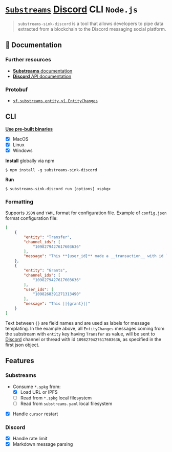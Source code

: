 # [`Substreams`](https://substreams.streamingfast.io/) [Discord](https://discord.com/) CLI `Node.js`

<!-- [<img alt="github" src="" height="20">](https://github.com/pinax-network/substreams-sink-discord) -->
<!-- [<img alt="npm" src="" height="20">](https://www.npmjs.com/package/substreams-sink-discord) -->
<!-- [<img alt="GitHub Workflow Status" src="" height="20">](https://github.com/pinax-network/substreams-sink-discord/actions?query=branch%3Amain) -->

> `substreams-sink-discord` is a tool that allows developers to pipe data extracted from a blockchain to the Discord messaging social platform.

## 📖 Documentation

<!-- ### https://www.npmjs.com/package/substreams-sink-discord -->

### Further resources

- [**Substreams** documentation](https://substreams.streamingfast.io)
- [**Discord** API documentation](https://discord.com/developers/docs/intro)

### Protobuf

- [`sf.substreams.entity.v1.EntityChanges`](https://github.com/streamingfast/substreams-entity-change/blob/develop/proto/entity/v1/entity.proto)

## CLI
[**Use pre-built binaries**](https://github.com/pinax-network/substreams-sink-discord/releases)
- [x] MacOS
- [x] Linux
- [x] Windows

**Install** globally via npm
```
$ npm install -g substreams-sink-discord
```

**Run**
```
$ substreams-sink-discord run [options] <spkg>
```

### Formatting
Supports `JSON` and `YAML` format for configuration file. Example of `config.json` format configuration file:

```json
[
    {
        "entity": "Transfer",
        "channel_ids": [
            "1098279427617603636"
        ],
        "message": "This **{user_id}** made a __transaction__ with id `{trx_id}`"
    },
    {
        "entity": "Grants",
        "channel_ids": [
            "1098279427617603636"
        ],
        "user_ids": [
            "1098268391271313490"
        ],
        "message": "This ||{grant}||"
    }
]
```

Text between `{}` are field names and are used as labels for message templating. In the example above, all `EntityChanges` messages coming from the substream with `entity` key having `Transfer` as value, will be sent to [Discord](https://discord.com/) channel or thread with id `1098279427617603636`, as specified in the first json object.

## Features

### Substreams

- Consume `*.spkg` from:
  - [x] Load URL or IPFS
  - [ ] Read from `*.spkg` local filesystem
  - [ ] Read from `substreams.yaml` local filesystem
- [x] Handle `cursor` restart

### Discord
- [x] Handle rate limit
- [x] Markdown message parsing